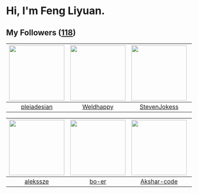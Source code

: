 # Hi, I'm Feng Liyuan.

## My Followers ([118](https://github.com/SunRunAway?tab=followers))

| <img src="https://avatars.githubusercontent.com/u/46620760?v=4" width="150" height="150" /> | <img src="https://avatars.githubusercontent.com/u/113218208?v=4" width="150" height="150" /> | <img src="https://avatars.githubusercontent.com/u/71307974?v=4" width="150" height="150" /> | <img src="https://avatars.githubusercontent.com/u/119645983?v=4" width="150" height="150" /> |
| :-----------------------------------------------------------------------------------------: | :------------------------------------------------------------------------------------------: | :-----------------------------------------------------------------------------------------: | :------------------------------------------------------------------------------------------: |
|                        [pleiadesian](https://github.com/pleiadesian)                        |                           [Weldhappy](https://github.com/Weldhappy)                          |                       [StevenJokess](https://github.com/StevenJokess)                       |                                [zcrv](https://github.com/zcrv)                               |

| <img src="https://avatars.githubusercontent.com/u/65283311?v=4" width="150" height="150" /> | <img src="https://avatars.githubusercontent.com/u/49479987?v=4" width="150" height="150" /> | <img src="https://avatars.githubusercontent.com/u/59618640?v=4" width="150" height="150" /> | <img src="https://avatars.githubusercontent.com/u/50138288?v=4" width="150" height="150" /> |
| :-----------------------------------------------------------------------------------------: | :-----------------------------------------------------------------------------------------: | :-----------------------------------------------------------------------------------------: | :-----------------------------------------------------------------------------------------: |
|                           [alekssze](https://github.com/alekssze)                           |                              [bo-er](https://github.com/bo-er)                              |                        [Akshar-code](https://github.com/Akshar-code)                        |                       [xuhuifang996](https://github.com/xuhuifang996)                       |